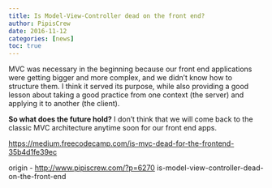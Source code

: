 ```yaml
---
title: Is Model-View-Controller dead on the front end?
author: PipisCrew
date: 2016-11-12
categories: [news]
toc: true
---
```


MVC was necessary in the beginning because our front end applications were getting bigger and more complex, and we didn’t know how to structure them. I think it served its purpose, while also providing a good lesson about taking a good practice from one context (the server) and applying it to another (the client).

**So what does the future hold?**
I don’t think that we will come back to the classic MVC architecture anytime soon for our front end apps.

https://medium.freecodecamp.com/is-mvc-dead-for-the-frontend-35b4d1fe39ec

origin - http://www.pipiscrew.com/?p=6270 is-model-view-controller-dead-on-the-front-end